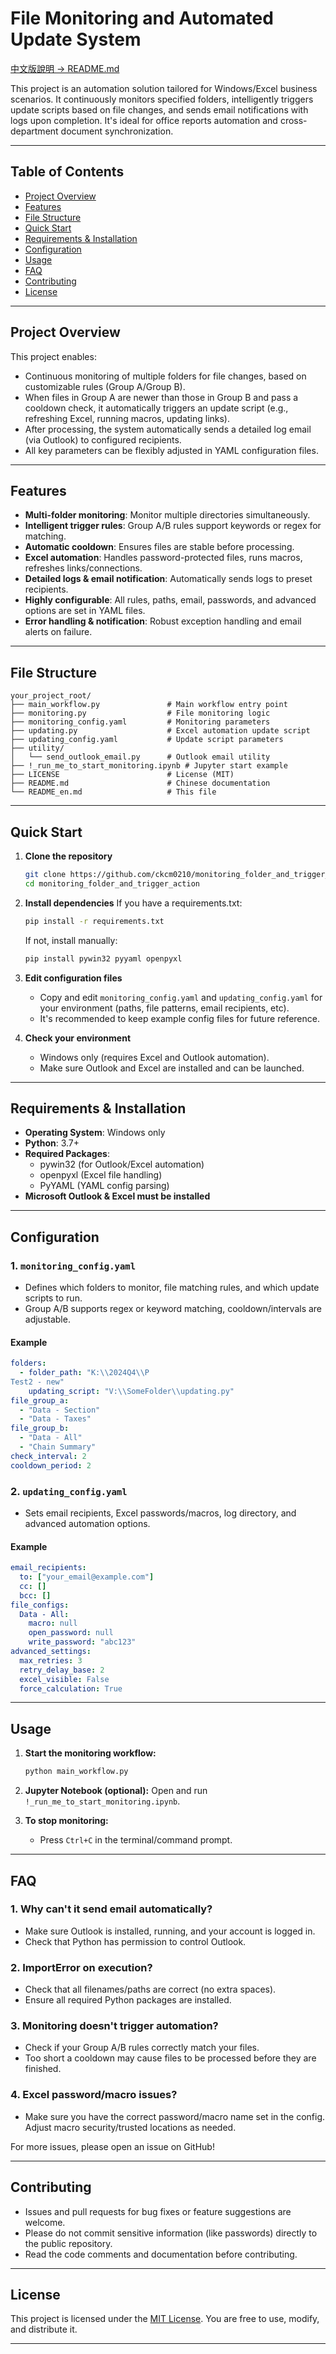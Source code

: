 # File Monitoring and Automated Update System  
[中文版說明 → README.md](README.md)

This project is an automation solution tailored for Windows/Excel business scenarios. It continuously monitors specified folders, intelligently triggers update scripts based on file changes, and sends email notifications with logs upon completion. It's ideal for office reports automation and cross-department document synchronization.

---

## Table of Contents
- [Project Overview](#project-overview)
- [Features](#features)
- [File Structure](#file-structure)
- [Quick Start](#quick-start)
- [Requirements & Installation](#requirements--installation)
- [Configuration](#configuration)
- [Usage](#usage)
- [FAQ](#faq)
- [Contributing](#contributing)
- [License](#license)

---

## Project Overview

This project enables:
- Continuous monitoring of multiple folders for file changes, based on customizable rules (Group A/Group B).
- When files in Group A are newer than those in Group B and pass a cooldown check, it automatically triggers an update script (e.g., refreshing Excel, running macros, updating links).
- After processing, the system automatically sends a detailed log email (via Outlook) to configured recipients.
- All key parameters can be flexibly adjusted in YAML configuration files.

---

## Features

- **Multi-folder monitoring**: Monitor multiple directories simultaneously.
- **Intelligent trigger rules**: Group A/B rules support keywords or regex for matching.
- **Automatic cooldown**: Ensures files are stable before processing.
- **Excel automation**: Handles password-protected files, runs macros, refreshes links/connections.
- **Detailed logs & email notification**: Automatically sends logs to preset recipients.
- **Highly configurable**: All rules, paths, email, passwords, and advanced options are set in YAML files.
- **Error handling & notification**: Robust exception handling and email alerts on failure.

---

## File Structure

```
your_project_root/
├── main_workflow.py               # Main workflow entry point
├── monitoring.py                  # File monitoring logic
├── monitoring_config.yaml         # Monitoring parameters
├── updating.py                    # Excel automation update script
├── updating_config.yaml           # Update script parameters
├── utility/
│   └── send_outlook_email.py      # Outlook email utility
├── !_run_me_to_start_monitoring.ipynb # Jupyter start example
├── LICENSE                        # License (MIT)
├── README.md                      # Chinese documentation
└── README_en.md                   # This file
```

---

## Quick Start

1. **Clone the repository**
    ```bash
    git clone https://github.com/ckcm0210/monitoring_folder_and_trigger_action.git
    cd monitoring_folder_and_trigger_action
    ```

2. **Install dependencies**
    If you have a requirements.txt:
    ```bash
    pip install -r requirements.txt
    ```
    If not, install manually:
    ```bash
    pip install pywin32 pyyaml openpyxl
    ```

3. **Edit configuration files**  
    - Copy and edit `monitoring_config.yaml` and `updating_config.yaml` for your environment (paths, file patterns, email recipients, etc).
    - It's recommended to keep example config files for future reference.

4. **Check your environment**
    - Windows only (requires Excel and Outlook automation).
    - Make sure Outlook and Excel are installed and can be launched.

---

## Requirements & Installation

- **Operating System**: Windows only
- **Python**: 3.7+
- **Required Packages**:
    - pywin32 (for Outlook/Excel automation)
    - openpyxl (Excel file handling)
    - PyYAML (YAML config parsing)
- **Microsoft Outlook & Excel must be installed**

---

## Configuration

### 1. `monitoring_config.yaml`
- Defines which folders to monitor, file matching rules, and which update scripts to run.
- Group A/B supports regex or keyword matching, cooldown/intervals are adjustable.

#### Example
```yaml
folders:
  - folder_path: "K:\\2024Q4\\P
Test2 - new"
    updating_script: "V:\\SomeFolder\\updating.py"
file_group_a:
  - "Data - Section"
  - "Data - Taxes"
file_group_b:
  - "Data - All"
  - "Chain Summary"
check_interval: 2
cooldown_period: 2
```

### 2. `updating_config.yaml`
- Sets email recipients, Excel passwords/macros, log directory, and advanced automation options.

#### Example
```yaml
email_recipients:
  to: ["your_email@example.com"]
  cc: []
  bcc: []
file_configs:
  Data - All:
    macro: null
    open_password: null
    write_password: "abc123"
advanced_settings:
  max_retries: 3
  retry_delay_base: 2
  excel_visible: False
  force_calculation: True
```

---

## Usage

1. **Start the monitoring workflow:**
    ```bash
    python main_workflow.py
    ```

2. **Jupyter Notebook (optional):**
    Open and run `!_run_me_to_start_monitoring.ipynb`.

3. **To stop monitoring:**
    - Press `Ctrl+C` in the terminal/command prompt.

---

## FAQ

### 1. Why can't it send email automatically?
- Make sure Outlook is installed, running, and your account is logged in.
- Check that Python has permission to control Outlook.

### 2. ImportError on execution?
- Check that all filenames/paths are correct (no extra spaces).
- Ensure all required Python packages are installed.

### 3. Monitoring doesn't trigger automation?
- Check if your Group A/B rules correctly match your files.
- Too short a cooldown may cause files to be processed before they are finished.

### 4. Excel password/macro issues?
- Make sure you have the correct password/macro name set in the config. Adjust macro security/trusted locations as needed.

For more issues, please open an issue on GitHub!

---

## Contributing

- Issues and pull requests for bug fixes or feature suggestions are welcome.
- Please do not commit sensitive information (like passwords) directly to the public repository.
- Read the code comments and documentation before contributing.

---

## License

This project is licensed under the [MIT License](LICENSE). You are free to use, modify, and distribute it.

---
